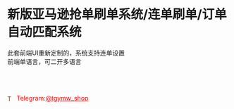 # 新版亚马逊抢单刷单系统/连单刷单/订单自动匹配系统

此套前端UI重新定制的，系统支持连单设置<br>前端单语言，可二开多语言<br><br><br><br>




<p style="color: red;"><img src="https://cdn-icons-png.flaticon.com/512/2111/2111646.png" alt="Telegram Icon" style="width: 16px; vertical-align: middle; margin-right: 5px;">Telegram:<a href="https://t.me/tgymw_shop" style="color: red;">@tgymw_shop</a></p>
